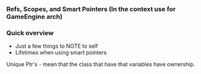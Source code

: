 ### Refs, Scopes, and Smart Pointers (In the context use for GameEngine arch)



### Quick overview
- Just a few things to NOTE to self
- Lifetimes when using smart pointers

Unique Ptr's - mean that the class that have that variables have ownership.
